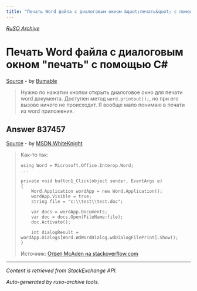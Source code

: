 ```yaml
---
title: "Печать Word файла с диалоговым окном &quot;печать&quot; с помощью C#"
---
```

<p><i><a href="https://github.com/MSDN-WhiteKnight/ruso-archive/">RuSO Archive</a></i></p>
<h1>Печать Word файла с диалоговым окном &quot;печать&quot; с помощью C#</h1>
<p><a href="https://ru.stackoverflow.com/questions/837234/%d0%9f%d0%b5%d1%87%d0%b0%d1%82%d1%8c-word-%d1%84%d0%b0%d0%b9%d0%bb%d0%b0-%d1%81-%d0%b4%d0%b8%d0%b0%d0%bb%d0%be%d0%b3%d0%be%d0%b2%d1%8b%d0%bc-%d0%be%d0%ba%d0%bd%d0%be%d0%bc-%d0%bf%d0%b5%d1%87%d0%b0%d1%82%d1%8c-%d1%81-%d0%bf%d0%be%d0%bc%d0%be%d1%89%d1%8c%d1%8e-c">Source</a> - by <a href="https://ru.stackoverflow.com/users/263306/bumable">Bumable</a></p>
<blockquote>
<p>Нужно по нажатии кнопки открыть диалоговое окно для печати word документа.
Доступен метод <code>word.printout();</code>, но при его вызове ничего не происходит. Я вообще мало понимаю в печати из word приложения. </p>

</blockquote>
<h2>Answer 837457</h2>
<p><a href="https://ru.stackoverflow.com/a/837457/">Source</a> - by <a href="https://ru.stackoverflow.com/users/240512/msdn-whiteknight">MSDN.WhiteKnight</a></p>
<blockquote>
<p>Как-то так:</p>

<pre><code>using Word = Microsoft.Office.Interop.Word;
...

private void button1_Click(object sender, EventArgs e)
{
    Word.Application wordApp = new Word.Application();
    wordApp.Visible = true;            
    string file = "c:\\test\\test.doc";

    var docs = wordApp.Documents;
    var doc = docs.Open(FileName:file);
    doc.Activate();

    int dialogResult = wordApp.Dialogs[Word.WdWordDialog.wdDialogFilePrint].Show();
}
</code></pre>

<p>Источник: <a href="https://stackoverflow.com/a/878438/8674428">Ответ McAden на stackoverflow.com</a></p>

</blockquote>
<hr/>
<p><i>Content is retrieved from StackExchange API. </i></p>
<p><i>Auto-generated by ruso-archive tools. </i></p>
